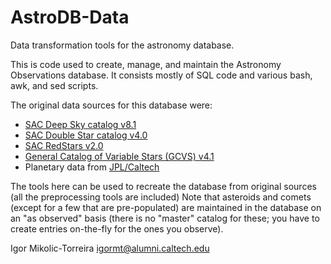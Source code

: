 # AstroDB-Data
Data transformation tools for the astronomy database.

This is code used to create, manage, and maintain the Astronomy Observations database.  It consists mostly of SQL code and various bash, awk, and sed scripts.

The original data sources for this database were:
- [SAC Deep Sky catalog v8.1](http://saguaroastro.org/sac-downloads/)
- [SAC Double Star catalog v4.0](http://saguaroastro.org/sac-downloads/)
- [SAC RedStars v2.0](http://saguaroastro.org/sac-downloads/)
- [General Catalog of Variable Stars (GCVS) v4.1](https://heasarc.gsfc.nasa.gov/W3Browse/all/gcvs.html)
- Planetary data from [JPL/Caltech](http://ssd.jpl.nasa.gov/)

The tools here can be used to recreate the database from original sources (all the preprocessing tools are included)
Note that asteroids and comets (except for a few that are pre-populated) are maintained in the database on an "as observed" basis (there is no "master" catalog for these; you have to create entries on-the-fly for the ones you observe).

Igor Mikolic-Torreira
igormt@alumni.caltech.edu
